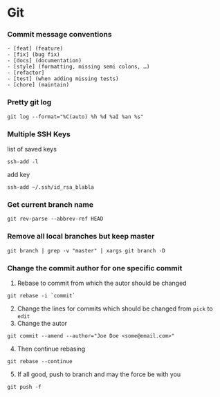 # Git
### Commit message conventions
```
- [feat] (feature)
- [fix] (bug fix)
- [docs] (documentation)
- [style] (formatting, missing semi colons, …)
- [refactor]
- [test] (when adding missing tests)
- [chore] (maintain)
```
### Pretty git log
```
git log --format="%C(auto) %h %d %aI %an %s"
```
### Multiple SSH Keys
list of saved keys
```
ssh-add -l
```
add key
```
ssh-add ~/.ssh/id_rsa_blabla
```


### Get current branch name
```
git rev-parse --abbrev-ref HEAD
```

### Remove all local branches but keep master
```
git branch | grep -v "master" | xargs git branch -D
```

### Change the commit author for one specific commit
1. Rebase to commit from which the autor should be changed 
```
git rebase -i `commit`
```
2. Change the lines for commits which should be changed from `pick` to `edit`
3. Change the autor
```
git commit --amend --author="Joe Doe <some@email.com>"
```
4. Then continue rebasing
```
git rebase --continue
```
5. If all good, push to branch and may the force be with you
```
git push -f
```
